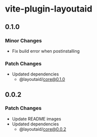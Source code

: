 # vite-plugin-layoutaid

## 0.1.0

### Minor Changes

- Fix build error when postinstalling

### Patch Changes

- Updated dependencies
  - @layoutaid/core@0.1.0

## 0.0.2

### Patch Changes

- Update README images
- Updated dependencies
  - @layoutaid/core@0.0.2
